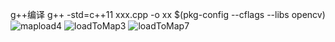 g++编译
    g++ -std=c++11  xxx.cpp -o xx $(pkg-config --cflags --libs opencv)
![mapload4](https://user-images.githubusercontent.com/68492981/132976491-de0eb792-02cf-4d98-a0cc-24c78338121e.jpg)
![loadToMap3](https://user-images.githubusercontent.com/68492981/132976492-2c9ffbdf-7e6f-4a75-aab7-410208281c8d.jpg)
![loadToMap7](https://user-images.githubusercontent.com/68492981/132976494-22b1be2f-ad0c-4fe6-8f13-3207aedf2a1d.jpg)


